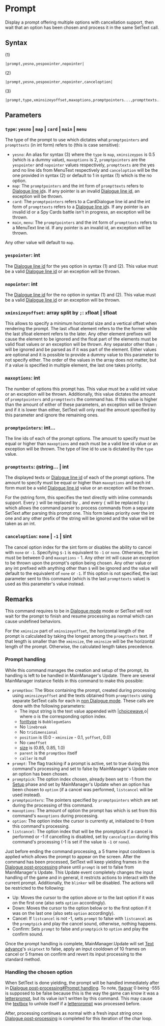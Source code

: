 # Prompt

Display a prompt offering multiple options with cancellation support, then wait that an option has been chosen and process it in the same SetText call.

## Syntax

(1)

````
|prompt,yesno,yespoointer,nopointer|
````

(2)

````
|prompt,yesno,yespoointer,nopointer,canceloption|
````

(3)

````
|prompt,type,xminsizeyoffset,maxoptions,promptpointers...,prompttexts...,canceloption|
````

## Parameters

### `type`: `yesno` | `map` | `card` | `main` | `menu`

The type of the prompt to use which dictates what `promptpointers` and `prompttexts` (in int form) refers to (this is case sensitive):

* `yesno`: An alias for syntax (3) where the `type` is `map`, `xminsizeypos` is 0.5 (which is a dummy value), `maxoptions` is 2, `promptpointers` are the `yespointer` and `nopointer` values respectively, `prompttexts` are the yes and no line ids from MenuText respectively and `canceloption` will be the one provided in syntax (2) or default to 1 in syntax (1) which is the no option.
* `map`: The `promptpointers` and the int form of `prompttexts` refers to [Dialogue line id](../Common%20commands%20id%20schemes/Dialogue%20line%20id.md)s. If any pointer is an invalid [Dialogue line id](../Common%20commands%20id%20schemes/Dialogue%20line%20id.md), an exception will be thrown.
* `card`: The `promptpointers` refers to a CardDialogue line id and the int form of `prompttexts` refers to a [Dialogue line id](../Common%20commands%20id%20schemes/Dialogue%20line%20id.md)s. If any pointer is an invalid id or a Spy Cards battle isn't in progress, an exception will be thrown.
* `main`, `menu`: The `promptpointers` and the int form of `prompttexts` refers to a MenuText line id. If any pointer is an invalid id, an exception will be thrown.

Any other value will default to `map`.

### `yespointer`: int

The [Dialogue line id](../Common%20commands%20id%20schemes/Dialogue%20line%20id.md) for the yes option in syntax (1) and (2). This value must be a valid [Dialogue line id](../Common%20commands%20id%20schemes/Dialogue%20line%20id.md) or an exception will be thrown.

### `nopointer`: int

The [Dialogue line id](../Common%20commands%20id%20schemes/Dialogue%20line%20id.md) for the no option in syntax (1) and (2). This value must be a valid [Dialogue line id](../Common%20commands%20id%20schemes/Dialogue%20line%20id.md) or an exception will be thrown.

### `xminsizeyoffset`: array split by `;`: `x`float | `$`float

This allows to specify a minimum horizontal size and a vertical offset when rendering the prompt. The last `x`float element refers to the the former while the last `$`float element refers to the later. Any other element prefixes will cause the element to be ignored and the float part of the elements must be valid float values or an exception will be thrown. Any separator other than `;` will be ignored and be parsed as if it was part of the element. Either values are optional and it is possible to provide a dummy value to this parameter to not specify either. The order of the values in the array does not matter, but if a value is specified in multiple element, the last one takes priority.

### `maxoptions`: int

The number of options this prompt has. This value must be a valid int value or an exception will be thrown. Additionally, this value dictates the amount of `promptpointers` and `prompttexts` the command has. If this value is higher than the amount of either of these parameters, an exception will be thrown and if it is lower than either, SetText will only read the amount specified by this parameter and ignore the remaining ones.

### `promptpointers`: int...

The line ids of each of the prompt options. The amount to specify must be equal or higher than `maxoptions` and each must be a valid line id value or an exception will be thrown. The type of line id to use is dictated by the `type` value.

### `prompttexts`: `@`string... | int

The displayed texts or [Dialogue line id](../Common%20commands%20id%20schemes/Dialogue%20line%20id.md) of each of the prompt options. The amount to specify must be equal or higher than `maxoptions` and each int form must be a valid [Dialogue line id](../Common%20commands%20id%20schemes/Dialogue%20line%20id.md) value or an exception will be thrown. 

For the `@`string form, this specifies the text directly with inline commands support. Every `}` will be replaced by `,` and every `{` will be replaced by `|` which allows the command parser to process commands from a separate SetText after parsing this prompt one. This form takes priority over the int one and any other prefix of the string will be ignored and the value will be taken as an int.

### `canceloption`: `none` | `-1` | `$`int

The cancel option index for the `$`int form or disables the ability to cancel with `none` or `-1`. Specifying `$-1` is equivalent to `-1` or `none`. Otherwise, the int must be between 0 and `maxoptions` - 1. Any other int will cause an exception to be thrown upon the prompt's option being chosen. Any other value or any int prefixed with anything other than `$` will be ignored and the value will default to the equivalent of `none` or `-1`. If this option is not specified, the last parameter sent to this command (which is the last `prompttexts` value) is used as this parameter's value instead.

## Remarks

This command requires to be in [Dialogue mode](../Dialogue%20mode.md) mode or SetText will not wait for the prompt to finish and resume processing as normal which can cause undefined behaviors.

For the `xminsize` part of `xminsizeyoffset`, the horizontal length of the prompt is calculated by taking the longest among the `prompttexts` text. If that length is smaller than the `xminsize`, the `xminsize` will be the horizontal length of the prompt. Otherwise, the calculated length takes precedence.

### Prompt handling

While this command manages the creation and setup of the prompt, its handling is left to be handled in MainManager's Update. There are several MainManager instance fields in this command to make this possible:

* `promptbox`: The 9box containing the prompt, created during processing using `xminsizeyoffset` and the texts obtained from `prompttexts` using separate SetText calls for each in [non Dialogue mode](../Dialogue%20mode.md#non-dialogue-mode). These calls are done with the following parameters:
  * The input string is the text value appended with |[choicewave](Choicewave.md),o| where o is the corresponding option index. 
  * [fonttype](../Notable%20states.md#Notable%20states.md#fonttype) is `BubblegumSans`
  * No `linebreak`
  * No `tridimensional`
  * `position` is (0.0 - `xminsize` - 0.1, `yoffset`, 0.0)
  * No `camoffset`
  * [size](size.md) is (0.85, 0.85, 1.0)
  * `parent` is the `promptbox` itself
  * `caller` is null
* `prompt`: The flag tracking if a prompt is active, set to true during this command's processing and set to false by MainManager's Update once an option has been chosen.
* `promptpick`: The option index chosen, already been set to -1 from the [Setup](../Life%20Cycle.md#setup) phase and set by MainManager's Update when an option has been chosen to `option` (if a cancel was performed, `listcancel` will be used instead).
* `promptpointers`: The pointers specified by `promptpointers` which are set during the processing of this command.
* `maxoptions`: The amount of option the prompt has which is set from this command's `maxoptions` during processing.
* `option`: The option index the cursor is currently at, initialized to 0 from this command's processing.
* `listcancel`: The option index that will be the promptpick if a cancel is performed or -1 if cancelling is disabled, set by `canceloption` during this command's processing (-1 is set if the value is `-1` or `none`).

Just before ending the command processing, a 5 frame input cooldown is applied which allows the prompt to appear on the screen. After the command has been processed, SetText will keep yielding frames in the [Dialogue post-processing](../Life%20Cycle.md#dialogue-post-processing) phase until `prompt` is set to false from MainManager's Update. This Update event completely changes the input handling of the game and in general, it restricts actions to interact with the current prompt. Additionally, the `blinker` will be disabled. The actions will be restricted to the following:

* Up: Moves the cursor to the option above or to the last option if it was on the first one (also sets `option` accordingly).
* Down: Moves the cursor to the option below or to the first option if it was on the last one (also sets `option` accordingly).
* Cancel: If `listcancel` is not -1, sets `prompt` to false with `listcancel` as the `promptpick` and play the cancel sound, otherwise, nothing happens.
* Confirm: Sets `prompt` to false and `promptpick` to `option` and play the confirm sound.

Once the prompt handling is complete, MainManager.Update will set [Text advance](../Related%20Systems/Text%20advance.md)'s `skiptext` to false, apply an input cooldown of 10 frames on cancel or 5 frames on confirm and revert its input processing to the standard method.

### Handling the chosen option

When SetText is done yielding, the prompt will be handled immediately after in [Dialogue post-processing#Prompt handling](../Life%20Cycle.md#dialogue-post-processing-prompt-handling). To note, [flagvar](../../Flags%20arrays/flagvar.md) 0 being -555 is supposed to be false because this is the way the game can know it was a [letterprompt](LetterPrompt.md), but its value isn't written by this command. This may cause the [textbox](../Notable%20states.md#textbox) to unhide itself if a [letterprompt](LetterPrompt.md) was processed before.

After, processing continues as normal with a fresh input string once [Dialogue post-processing](../Life%20Cycle.md#dialogue-post-processing) is completed for this iteration of the char loop.
